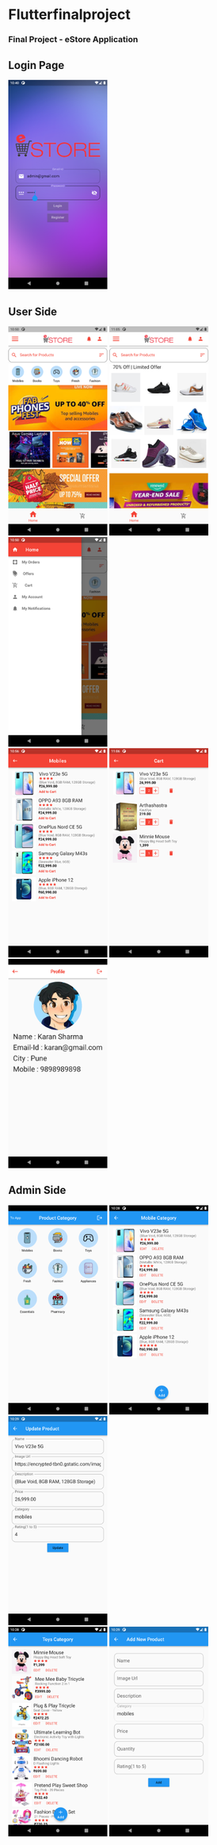 # Flutterfinalproject
### Final Project - eStore Application
## Login Page
<img src="Images/image6.png" width="200"> 

## User Side
<img src="Images/image7.png" width="200">  <img src="Images/image11.png" width="200"> <img src="Images/image8.png" width="200">
<br>
<img src="Images/image10.png" width="200">  <img src="Images/image12.png" width="200"> <img src="Images/image13.png" width="200">

## Admin Side
<img src="Images/image14.png" width="200"> <img src="Images/image2.png" width="200"> <img src="Images/image5.png" width="200">
<br>
<img src="Images/image3.png" width="200"> <img src="Images/image4.png" width="200">  
<br>


 
